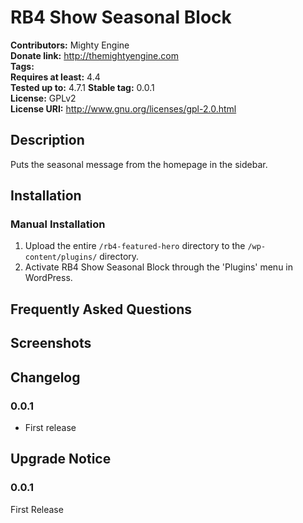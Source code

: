 # RB4 Show Seasonal Block #
**Contributors:**      Mighty Engine  
**Donate link:**       http://themightyengine.com  
**Tags:**  
**Requires at least:** 4.4  
**Tested up to:**      4.7.1 
**Stable tag:**        0.0.1  
**License:**           GPLv2  
**License URI:**       http://www.gnu.org/licenses/gpl-2.0.html  

## Description ##

Puts the seasonal message from the homepage in the sidebar.

## Installation ##

### Manual Installation ###

1. Upload the entire `/rb4-featured-hero` directory to the `/wp-content/plugins/` directory.
2. Activate RB4 Show Seasonal Block through the 'Plugins' menu in WordPress.

## Frequently Asked Questions ##


## Screenshots ##


## Changelog ##

### 0.0.1 ###
* First release

## Upgrade Notice ##

### 0.0.1 ###
First Release
